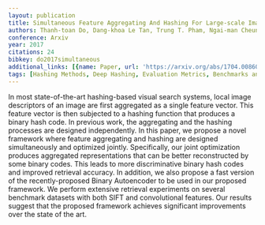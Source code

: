 ```yaml
---
layout: publication
title: Simultaneous Feature Aggregating And Hashing For Large-scale Image Search
authors: Thanh-toan Do, Dang-khoa Le Tan, Trung T. Pham, Ngai-man Cheung
conference: Arxiv
year: 2017
citations: 24
bibkey: do2017simultaneous
additional_links: [{name: Paper, url: 'https://arxiv.org/abs/1704.00860'}]
tags: [Hashing Methods, Deep Hashing, Evaluation Metrics, Benchmarks and Datasets]
---
```

In most state-of-the-art hashing-based visual search systems, local image
descriptors of an image are first aggregated as a single feature vector. This
feature vector is then subjected to a hashing function that produces a binary
hash code. In previous work, the aggregating and the hashing processes are
designed independently. In this paper, we propose a novel framework where
feature aggregating and hashing are designed simultaneously and optimized
jointly. Specifically, our joint optimization produces aggregated
representations that can be better reconstructed by some binary codes. This
leads to more discriminative binary hash codes and improved retrieval accuracy.
In addition, we also propose a fast version of the recently-proposed Binary
Autoencoder to be used in our proposed framework. We perform extensive
retrieval experiments on several benchmark datasets with both SIFT and
convolutional features. Our results suggest that the proposed framework
achieves significant improvements over the state of the art.